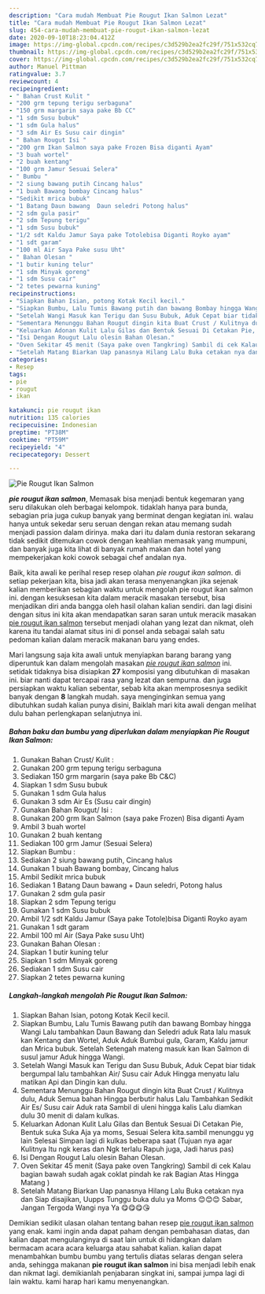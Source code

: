 ```yaml
---
description: "Cara mudah Membuat Pie Rougut Ikan Salmon Lezat"
title: "Cara mudah Membuat Pie Rougut Ikan Salmon Lezat"
slug: 454-cara-mudah-membuat-pie-rougut-ikan-salmon-lezat
date: 2020-09-10T18:23:04.412Z
image: https://img-global.cpcdn.com/recipes/c3d529b2ea2fc29f/751x532cq70/pie-rougut-ikan-salmon-foto-resep-utama.jpg
thumbnail: https://img-global.cpcdn.com/recipes/c3d529b2ea2fc29f/751x532cq70/pie-rougut-ikan-salmon-foto-resep-utama.jpg
cover: https://img-global.cpcdn.com/recipes/c3d529b2ea2fc29f/751x532cq70/pie-rougut-ikan-salmon-foto-resep-utama.jpg
author: Manuel Pittman
ratingvalue: 3.7
reviewcount: 4
recipeingredient:
- " Bahan Crust Kulit "
- "200 grm tepung terigu serbaguna"
- "150 grm margarin saya pake Bb CC"
- "1 sdm Susu bubuk"
- "1 sdm Gula halus"
- "3 sdm Air Es Susu cair dingin"
- " Bahan Rougut Isi "
- "200 grm Ikan Salmon saya pake Frozen Bisa diganti Ayam"
- "3 buah wortel"
- "2 buah kentang"
- "100 grm Jamur Sesuai Selera"
- " Bumbu "
- "2 siung bawang putih Cincang halus"
- "1 buah Bawang bombay Cincang halus"
- "Sedikit mrica bubuk"
- "1 Batang Daun bawang  Daun seledri Potong halus"
- "2 sdm gula pasir"
- "2 sdm Tepung terigu"
- "1 sdm Susu bubuk"
- "1/2 sdt Kaldu Jamur Saya pake Totolebisa Diganti Royko ayam"
- "1 sdt garam"
- "100 ml Air Saya Pake susu Uht"
- " Bahan Olesan "
- "1 butir kuning telur"
- "1 sdm Minyak goreng"
- "1 sdm Susu cair"
- "2 tetes pewarna kuning"
recipeinstructions:
- "Siapkan Bahan Isian, potong Kotak Kecil kecil."
- "Siapkan Bumbu, Lalu Tumis Bawang putih dan bawang Bombay hingga Wangi Lalu tambahkan Daun Bawang dan Seledri aduk Rata lalu masuk kan Kentang dan Wortel, Aduk Aduk Bumbui gula, Garam, Kaldu jamur dan Mrica bubuk. Setelah Setengah mateng masuk kan Ikan Salmon di susul jamur Aduk hingga Wangi."
- "Setelah Wangi Masuk kan Terigu dan Susu Bubuk, Aduk Cepat biar tidak bergumpal lalu tambahkan Air/ Susu cair Aduk Hingga menyatu lalu matikan Api dan Dingin kan dulu."
- "Sementara Menunggu Bahan Rougut dingin kita Buat Crust / Kulitnya dulu, Aduk Semua bahan Hingga berbutir halus Lalu Tambahkan Sedikit Air Es/ Susu cair Aduk rata Sambil di uleni hingga kalis Lalu diamkan dulu 30 menit di dalam kulkas."
- "Keluarkan Adonan Kulit Lalu Gilas dan Bentuk Sesuai Di Cetakan Pie, Bentuk suka Suka Aja ya moms, Sesuai Selera kita.sambil menunggu yg lain Selesai Simpan lagi di kulkas beberapa saat (Tujuan nya agar Kulitnya Itu ngk keras dan Ngk terlalu Rapuh juga, Jadi harus pas)"
- "Isi Dengan Rougut Lalu olesin Bahan Olesan."
- "Oven Sekitar 45 menit (Saya pake oven Tangkring) Sambil di cek Kalau bagian bawah sudah agak coklat pindah ke rak Bagian Atas Hingga Matang )"
- "Setelah Matang Biarkan Uap panasnya Hilang Lalu Buka cetakan nya dan Siap disajikan, Uupps Tunggu buka dulu ya Moms 😊😊😊 Sabar, Jangan Tergoda Wangi nya Ya 😋😋😋😘"
categories:
- Resep
tags:
- pie
- rougut
- ikan

katakunci: pie rougut ikan 
nutrition: 135 calories
recipecuisine: Indonesian
preptime: "PT38M"
cooktime: "PT59M"
recipeyield: "4"
recipecategory: Dessert

---
```



![Pie Rougut Ikan Salmon](https://img-global.cpcdn.com/recipes/c3d529b2ea2fc29f/751x532cq70/pie-rougut-ikan-salmon-foto-resep-utama.jpg)

<b><i>pie rougut ikan salmon</i></b>, Memasak bisa menjadi bentuk kegemaran yang seru dilakukan oleh berbagai kelompok. tidaklah hanya para bunda, sebagian pria juga cukup banyak yang berminat dengan kegiatan ini. walau hanya untuk sekedar seru seruan dengan rekan atau memang sudah menjadi passion dalam dirinya. maka dari itu dalam dunia restoran sekarang tidak sedikit ditemukan cowok dengan keahlian memasak yang mumpuni, dan banyak juga kita lihat di banyak rumah makan dan hotel yang mempekerjakan koki cowok sebagai chef andalan nya.



Baik, kita awali ke perihal resep resep olahan <i>pie rougut ikan salmon</i>. di setiap pekerjaan kita, bisa jadi akan terasa menyenangkan jika sejenak kalian memberikan sebagian waktu untuk mengolah pie rougut ikan salmon ini. dengan kesuksesan kita dalam meracik masakan tersebut, bisa menjadikan diri anda bangga oleh hasil olahan kalian sendiri. dan lagi disini dengan situs ini kita akan mendapatkan saran saran untuk meracik masakan <u>pie rougut ikan salmon</u> tersebut menjadi olahan yang lezat dan nikmat, oleh karena itu tandai alamat situs ini di ponsel anda sebagai salah satu pedoman kalian dalam meracik makanan baru yang endes.


Mari langsung saja kita awali untuk menyiapkan barang barang yang diperuntuk kan dalam mengolah masakan <u><i>pie rougut ikan salmon</i></u> ini. setidak tidaknya bisa disiapkan <b>27</b> komposisi yang dibutuhkan di masakan ini. biar nanti dapat tercapai rasa yang lezat dan sempurna. dan juga persiapkan waktu kalian sebentar, sebab kita akan memprosesnya sedikit banyak dengan <b>8</b> langkah mudah. saya menginginkan semua yang dibutuhkan sudah kalian punya disini, Baiklah mari kita awali dengan melihat dulu bahan perlengkapan selanjutnya ini.

<!--inarticleads1-->

##### Bahan baku dan bumbu yang diperlukan dalam menyiapkan Pie Rougut Ikan Salmon:

1. Gunakan  Bahan Crust/ Kulit :
1. Gunakan 200 grm tepung terigu serbaguna
1. Sediakan 150 grm margarin (saya pake Bb C&amp;C)
1. Siapkan 1 sdm Susu bubuk
1. Gunakan 1 sdm Gula halus
1. Gunakan 3 sdm Air Es (Susu cair dingin)
1. Gunakan  Bahan Rougut/ Isi :
1. Gunakan 200 grm Ikan Salmon (saya pake Frozen) Bisa diganti Ayam
1. Ambil 3 buah wortel
1. Gunakan 2 buah kentang
1. Sediakan 100 grm Jamur (Sesuai Selera)
1. Siapkan  Bumbu :
1. Sediakan 2 siung bawang putih, Cincang halus
1. Gunakan 1 buah Bawang bombay, Cincang halus
1. Ambil Sedikit mrica bubuk
1. Sediakan 1 Batang Daun bawang + Daun seledri, Potong halus
1. Gunakan 2 sdm gula pasir
1. Siapkan 2 sdm Tepung terigu
1. Gunakan 1 sdm Susu bubuk
1. Ambil 1/2 sdt Kaldu Jamur (Saya pake Totole)bisa Diganti Royko ayam
1. Gunakan 1 sdt garam
1. Ambil 100 ml Air (Saya Pake susu Uht)
1. Gunakan  Bahan Olesan :
1. Siapkan 1 butir kuning telur
1. Siapkan 1 sdm Minyak goreng
1. Sediakan 1 sdm Susu cair
1. Siapkan 2 tetes pewarna kuning




<!--inarticleads2-->

##### Langkah-langkah mengolah Pie Rougut Ikan Salmon:

1. Siapkan Bahan Isian, potong Kotak Kecil kecil.
1. Siapkan Bumbu, Lalu Tumis Bawang putih dan bawang Bombay hingga Wangi Lalu tambahkan Daun Bawang dan Seledri aduk Rata lalu masuk kan Kentang dan Wortel, Aduk Aduk Bumbui gula, Garam, Kaldu jamur dan Mrica bubuk. Setelah Setengah mateng masuk kan Ikan Salmon di susul jamur Aduk hingga Wangi.
1. Setelah Wangi Masuk kan Terigu dan Susu Bubuk, Aduk Cepat biar tidak bergumpal lalu tambahkan Air/ Susu cair Aduk Hingga menyatu lalu matikan Api dan Dingin kan dulu.
1. Sementara Menunggu Bahan Rougut dingin kita Buat Crust / Kulitnya dulu, Aduk Semua bahan Hingga berbutir halus Lalu Tambahkan Sedikit Air Es/ Susu cair Aduk rata Sambil di uleni hingga kalis Lalu diamkan dulu 30 menit di dalam kulkas.
1. Keluarkan Adonan Kulit Lalu Gilas dan Bentuk Sesuai Di Cetakan Pie, Bentuk suka Suka Aja ya moms, Sesuai Selera kita.sambil menunggu yg lain Selesai Simpan lagi di kulkas beberapa saat (Tujuan nya agar Kulitnya Itu ngk keras dan Ngk terlalu Rapuh juga, Jadi harus pas)
1. Isi Dengan Rougut Lalu olesin Bahan Olesan.
1. Oven Sekitar 45 menit (Saya pake oven Tangkring) Sambil di cek Kalau bagian bawah sudah agak coklat pindah ke rak Bagian Atas Hingga Matang )
1. Setelah Matang Biarkan Uap panasnya Hilang Lalu Buka cetakan nya dan Siap disajikan, Uupps Tunggu buka dulu ya Moms 😊😊😊 Sabar, Jangan Tergoda Wangi nya Ya 😋😋😋😘




Demikian sedikit ulasan olahan tentang bahan resep <u>pie rougut ikan salmon</u> yang enak. kami ingin anda dapat paham dengan pembahasan diatas, dan kalian dapat mengulanginya di saat lain untuk di hidangkan dalam bermacam acara acara keluarga atau sahabat kalian. kalian dapat menambahkan bumbu bumbu yang tertulis diatas selaras dengan selera anda, sehingga makanan <b>pie rougut ikan salmon</b> ini bisa menjadi lebih enak dan nikmat lagi. demikianlah penjabaran singkat ini, sampai jumpa lagi di lain waktu. kami harap hari kamu menyenangkan.
